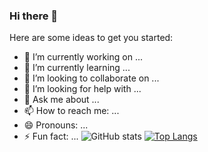 ### Hi there 👋


Here are some ideas to get you started:

- 🔭 I’m currently working on ...
- 🌱 I’m currently learning ...
- 👯 I’m looking to collaborate on ...
- 🤔 I’m looking for help with ...
- 💬 Ask me about ...
- 📫 How to reach me: ...
- 😄 Pronouns: ...
- ⚡ Fun fact: ...
![GitHub stats](https://github-readme-stats.vercel.app/api?username=cwStier&show_icons=true&theme=chartreuse-dark)
[![Top Langs](https://github-readme-stats.vercel.app/api/top-langs/?username=cwStier&layout=compact&theme=chartreuse-dark)](https://github.com/anuraghazra/github-readme-stats)
